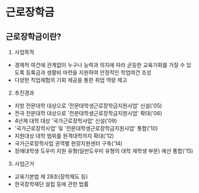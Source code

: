 # 근로장학금

## 근로장학금이란?

1. 사업목적
  - 경제적 여건에 관계없이 누구나 능력과 의지에 따라 균등한 교육기회를 가질 수 있도록 등록금과 생활비 마련을 지원하여
    안정적인 학업여건 조성
  - 다양한 직업체험의 기회 제공을 통한 취업 역량 제고
  
2. 추진경과
  - 지방 전문대학 대상으로 '전문대학생근로장학금지원사업' 신설('05)
  - 전국 전문대학 대상으로 '전문대학생근로장학금지원사업' 확대('06)
  - 4년제 대학 대상 '국가근로장학사업' 신설('09)
  - '국가근로장학사업' 및 '전문대학생근로장학금지원사업' 통합('10)
  - 지원대상 대학 범위를 원격대학까지 확대('12)
  - 국가근로장학사업 권역별 현장지원센터 구축('14)
  - 장애대학생 도우미 지원 유형(일반도우미 유형의 대학 재학생 부문) 예산 통합('15)

3. 사업근거
  - 교육기본법 제 28조(장학제도 등)
  - 한국장학재단 설립 등에 관한 법률
